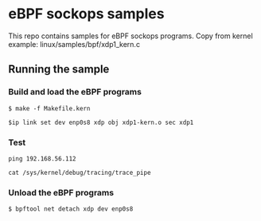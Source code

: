 # eBPF sockops samples

This repo contains samples for eBPF sockops programs.
Copy from kernel example: linux/samples/bpf/xdp1_kern.c


## Running the sample

### Build and load the eBPF programs

```shell
$ make -f Makefile.kern
```

```shell
$ip link set dev enp0s8 xdp obj xdp1-kern.o sec xdp1
```

### Test 

```shell
ping 192.168.56.112
```
```shell
cat /sys/kernel/debug/tracing/trace_pipe
```

### Unload the eBPF programs

```shell
$ bpftool net detach xdp dev enp0s8
```
